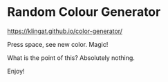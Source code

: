 # Random Colour Generator

https://klingat.github.io/color-generator/

Press space, see new color. Magic!

What is the point of this?
Absolutely nothing.

Enjoy!
